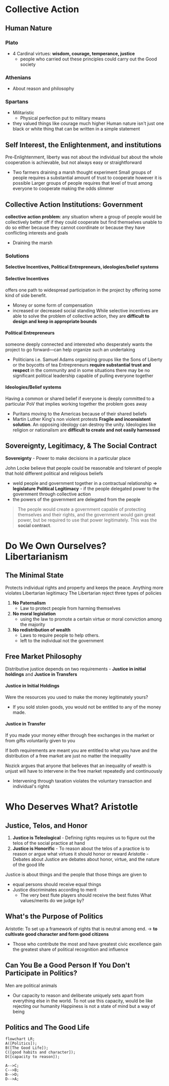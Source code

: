 # Collective Action
## Human Nature
### Plato 
- 4 Cardinal virtues: **wisdom, courage, temperance, justice**
	- people who carried out these principles could carry out the Good society
### Athenians 
- About reason and philosophy
### Spartans
- Militaristic
	- Physical perfection put to military means
- they valued things like courage much higher
Human nature isn't just one black or white thing that can be written in a simple statement
## Self Interest, the Enlightenment, and institutions
Pre-Enlightenment, liberty was not about the individual but about the whole
cooperation is achievable, but not always easy or straightforward
- Two farmers draining a marsh thought experiment
Small groups of people requires a substantial amount of trust to cooperate however it is possible 
Larger groups of people requires that level of trust among everyone to cooperate making the odds slimmer
## Collective Action Institutions: Government
**collective action problem**: any situation where a group of people would be collectively better off if they could cooperate but find themselves unable to do so either because they cannot coordinate or because they have conflicting interests and goals
- Draining the marsh
### Solutions
**Selective Incentives, Political Entrepreneurs, ideologies/belief systems**
#### Selective Incentives
offers one path to widespread participation in the project by offering some kind of side benefit.
- Money or some form of compensation
- increased or decreased social standing
While selective incentives are able to solve the problem of collective action, they are **difficult to design and keep in appropriate bounds**
#### Political Entrepreneurs
someone deeply connected and interested who desperately wants the project to go forward—can help organize such an undertaking
- Politicians i.e. Samuel Adams organizing groups like the Sons of Liberty or the boycotts of tea
Entrepreneurs **require substantial trust and respect** in the community and in some situations there may be no significant political leadership capable of pulling everyone together
#### Ideologies/Belief systems
Having a common or shared belief
 if everyone is deeply committed to a particular PoV that implies working together the problem goes away
- Puritans moving to the Americas because of their shared beliefs
- Martin Luther King's non violent protests 
**Fragile and inconsistent solution**. An opposing ideology can destroy the unity. Ideologies like religion or nationalism are **difficult to create and not easily harnessed**
## Sovereignty, Legitimacy, & The Social Contract
**Sovereignty** - Power to make decisions in a particular place

John Locke believe that people could be reasonable and tolerant of people that hold different political and religious beliefs
- weld people and government together in a contractual relationship => **legislature**
**Political Legitimacy** - if the people delegated power to the government through collective action
- the powers of the government are delegated from the people

> The people would create a government capable of protecting themselves and their rights, and the government would gain great power, but be required to use that power legitimately. This was the **social contract**.

# Do We Own Ourselves? Libertarianism
## The Minimal State
Protects individual rights and property and keeps the peace. Anything more violates Libertarian legitimacy
The Libertarian reject three types of policies 
1. **No Paternalism**
	- Law to protect people from harming themselves
2. **No moral legislation**
	- using the law to promote a certain virtue or moral conviction among the majority
3. **No redistribution of wealth**
	- Laws to require people to help others.
	- left to the individual not the government
## Free Market Philosophy
Distributive justice depends on two requirements - **Justice in initial holdings** and **Justice in Transfers**
#### Justice in Initial Holdings 
Were the resources you used to make the money legitimately yours?
- If you sold stolen goods, you would not be entitled to any of the money made.
#### Justice in Transfer
If you made your money either through free exchanges in the market or from gifts voluntarily given to you 

If both requirements are meant you are entitled to what you have and the distribution of a free market are just no matter the inequality

Nozick argues that anyone that believes that an inequality of wealth is unjust will have to intervene in the free market repeatedly and continuously
- Intervening through taxation violates the voluntary transaction and individual's rights 
# Who Deserves What? Aristotle
## Justice, Telos, and Honor
1. **Justice is Teleological** - Defining rights requires us to figure out the telos of the social practice at hand
2. **Justice is Honorific** - To reason about the telos of a practice is to reason or argue what virtues it should honor or reward
Aristotle - Debates about Justice are debates about honor, virtue, and the nature of the good life

Justice is about things and the people that those things are given to
- equal persons should receive equal things
- Justice discriminates according to merit
	- The very best flute players should receive the best flutes
What values/merits do we judge by?
## What's the Purpose of Politics
Aristotle: To set up a framework of rights that is neutral among end. -> **to cultivate good character and form good citizens**
- Those who contribute the most and have greatest civic excellence gain the greatest share of political recognition and influence
## Can You Be a Good Person If You Don't Participate in Politics?
Men are political animals
- Our capacity to reason and deliberate uniquely sets apart from everything else in the world. To not use this capacity, would be like rejecting our humanity 
Happiness is not a state of mind but a way of being
## Politics and The Good Life
```mermaid
flowchart LR;
A([Politics]);
B([The Good Life]);
C([good habits and character]);
D([capacity to reason]);

A-->C;
C-->B;
B-->D;
D-->A;
```
